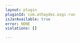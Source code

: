 ```yaml
---
layout: plugin
pluginId: com.athaydes.osgi-run
isJarAvailable: true
error: NONE
violations: []

---
```

